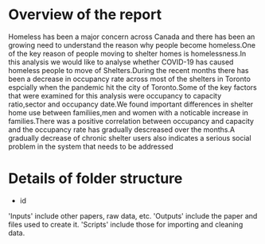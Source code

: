# Overview of the report

Homeless has been a major concern across Canada and there has been an growing need to understand the reason why people become homeless.One of the key reason of people moving to shelter homes is homelessness.In this analysis we would like to analyse whether COVID-19 has caused homeless people to move of Shelters.During the recent months there has been a decrease in occupancy rate across most of the shelters in Toronto espcially when the pandemic hit the city of Toronto.Some of the key factors that were examined for this analysis were occupancy to capacity ratio,sector and occupancy date.We found important differences in shelter home use between familiies,men and women with a noticable increase in families.There was a positive correlation between occupancy and capacity and the occupancy rate has gradually descreased over the months.A gradually decrease of chronic shelter users also indicates a serious social problem in the system that needs to be addressed

# Details of folder structure
* id

'Inputs' include other papers, raw data, etc. 'Outputs' include the paper and files used to create it. 'Scripts' include those for importing and cleaning data.
